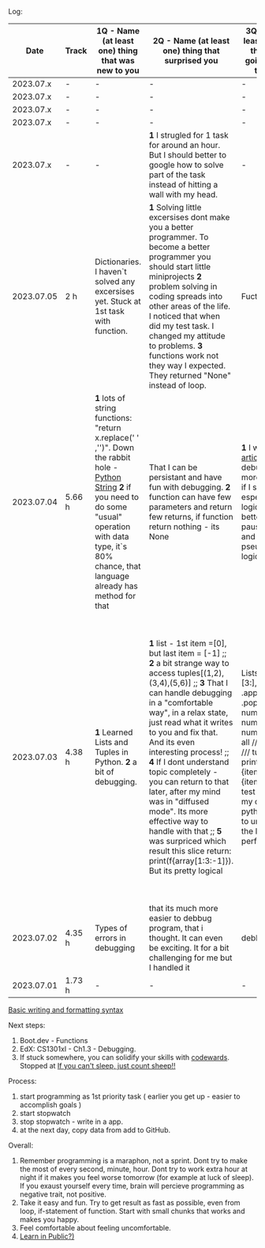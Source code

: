 Log: 

| Date          | Track | 1Q - Name (at least one) thing that was new to you  | 2Q - Name (at least one) thing that surprised you | 3Q - Name (at least one) thing that you are going to use in the future | Comment |
| ------------- | ------------- | ------------- | ------------- | ------------- | ------------- |
| 2023.07.x  | - | - | - | - | - |
| 2023.07.x  | - | - | - | - | - |
| 2023.07.x  | - | - | - | - | - |
| 2023.07.x  | - | - | - | - | - |
| 2023.07.x  | - | - | **1** I strugled for 1 task for around an hour. But I should better to google how to solve part of the task instead of hitting a wall with my head.  | - | - |
| 2023.07.05  | 2 h | Dictionaries. I haven`t solved any excersises yet. Stuck at 1st task with function.   | **1** Solving little excersises dont make you a better programmer. To become a better programmer you should start little miniprojects **2** problem solving in coding spreads into other areas of the life. I noticed that when did my test task. I changed my attitude to problems. **3** functions work not they way I expected. They returned "None" instead of loop.  | Fuctions  | I did my test task for job ~6h. + went to gym. Have not enough time.  |
| 2023.07.04  | 5.66 h | **1** lots of string functions: "return x.replace(' ' ,'')". Down the rabbit hole - [Python String](https://waymoot.org/home/python_string/) **2** if you need to do some "usual" operation with data type, it`s 80% chance, that language already has method for that| That I can be persistant and have fun with debugging. **2** function can have few parameters and return few returns, if function return nothing - its None | **1** I will check [this article](http://web.archive.org/web/20210413175924/https://runestone.academy/runestone/books/published/thinkcspy/Appendices/errorsAndDebug.html) about debugging much more times :D **2** if I stuck, especially with logical bug, its better to make pause, walk a bit and write pseudocode logic on a paper | its all about invested time&energy,I was solving task for 40 minutes. More effort I put - closer to solution I get   |
| 2023.07.03 | 4.38 h | **1**  Learned Lists and Tuples in Python.  **2**  a bit of debugging. | **1** list - 1st item =[0], but last item = [-1] ;; **2** a bit strange way to access tuples[(1,2),(3,4),(5,6)] ;; **3** That I can handle debugging in a "comfortable way", in a relax state, just read what it writes to you and fix that. And its even interesting process! ;; **4** If I dont understand topic completely - you can return to that later, after my mind was in "diffused mode". Its more effective way to handle with that ;; **5** was surpriced which result this slice return: print(f{array[1:3:-1]}). But its pretty logical| Lists - index[:3],[3:],[:-1]/ .append() / .pop() / del nums[1], del nums[1:3], del nums [:] -delete all // slice [::-1] /// tuple print(f"1:{items[0]}{items[1]} // **2**  test and debbug my code at pythontutor.com/ to understand the logic code perform| +2 hours in gym, where my mind went into "diffuced mode" and helped to figure out for "slice" of array[1:5:2] works **2** heard cool thing that programming is like videogames with community and escapism, but you can just code +1 hour without guilty pleasure feeling [3 steps from gaming to coding](https://www.youtube.com/watch?v=jclr0N6mvUI&list=LL&index=3&ab_channel=bigboxSWE)]|
| 2023.07.02 | 4.35 h | Types of errors in debugging | that its much more easier to debbug program, that i thought. It can even be exciting. It for a bit challenging for me but I handled it | debbugning | Cool state of mind before sleep. No thoughts, just empty brain. |
| 2023.07.01 | 1.73 h | - | - | - | - |



[Basic writing and formatting syntax](https://docs.github.com/en/get-started/writing-on-github/getting-started-with-writing-and-formatting-on-github/basic-writing-and-formatting-syntax)

Next steps:
1) Boot.dev - Functions
2) EdX: CS1301xI - Ch1.3 - Debugging. 
3) If stuck somewhere, you can solidify your skills with [codewards](https://www.codewars.com/post/8-reasons-why-codewarriors-practice-coding-with-codewars). Stopped at [If you can't sleep, just count sheep!!](https://www.codewars.com/kata/5b077ebdaf15be5c7f000077/train/python)



Process: 
1) start programming as 1st priority task ( earlier you get up - easier to accomplish goals )
2) start stopwatch
3) stop stopwatch - write in a app.
4) at the next day, copy data from add to GitHub.


Overall:
1) Remember programming is a maraphon, not a sprint. Dont try to make the most of every second, minute, hour. Dont try to work extra hour at night if it makes you feel worse tomorrow (for example at luck of sleep). If you exaust yourself every time, brain will percieve programming as negative trait, not positive.
2) Take it easy and fun. Try to get result as fast as possible, even from loop, if-statement of function. Start with small chunks that works and makes you happy. 
3) Feel comfortable about feeling uncomfortable.
4) [Learn in Public?)](https://www.codewars.com/post/learn-in-public-the-community-based-learning-strategy-that-improves-programming-skills)
